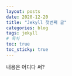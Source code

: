 ```yaml
---
layout: posts
date: 2020-12-20
title: "Jekyll 첫번째 글"
categories: blog
tags: jekyll
# 목차
toc: true  
toc_sticky: true 
---
```


내용은 어디다 써?
